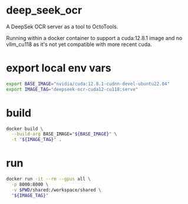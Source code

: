 # deep_seek_ocr
A DeepSek OCR server as a tool to OctoTools.

Running within a docker container to support a cuda:12.8.1 image and no vllm_cu118 as it's not yet compatible with more recent cuda.

# export local env vars
```bash
export BASE_IMAGE="nvidia/cuda:12.8.1-cudnn-devel-ubuntu22.04"
export IMAGE_TAG="deepseek-ocr-cuda12-cu118:serve"
```

# build
```bash
docker build \
  --build-arg BASE_IMAGE="${BASE_IMAGE}" \
  -t "${IMAGE_TAG}" .
```
# run
```bash
docker run -it --rm --gpus all \
  -p 8000:8000 \
  -v $PWD/shared:/workspace/shared \
  "${IMAGE_TAG}"
```